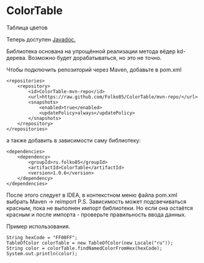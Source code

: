 # ColorTable
Таблица цветов

Теперь доступен <a href = "https://folko85.github.io/ColorTable">Javadoc.</a> 

Библиотека основана на упрощённой реализации метода вёдер kd-дерева. Возможно будет дорабатываться, но это не точно.

Чтобы подключить репозиторий через Maven, добавьте в pom.xml

    <repositories>
        <repository>
            <id>ColorTable-mvn-repo</id>
            <url>https://raw.github.com/Folko85/ColorTable/mvn-repo/</url>
            <snapshots>
                <enabled>true</enabled>
                <updatePolicy>always</updatePolicy>
            </snapshots>
        </repository>
    </repositories>
    
а также добавить в зависимости саму библиотеку:
    
    <dependencies>
        <dependency>
            <groupId>ru.folko85</groupId>
            <artifactId>ColorTable</artifactId>
            <version>1.0.6</version>
        </dependency>
    </dependencies>
    
После этого следует в IDEA, в контекстном меню файла pom.xml выбрать Maven -> reimport
P.S. Зависимость может подсвечиваться красным, пока не выполнен импорт библиотеки.
Но если она остаётся красным и после импорта - проверьте правильность ввода данных.

Пример использования.

    String hexCode = "FF00FF";
    TableOfColor colorTable = new TableOfColor(new Locale("ru"));
    String color = colorTable.findNamedColorFromHex(hexCode);
    System.out.println(color);
    
